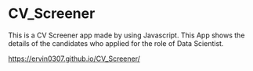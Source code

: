 # CV_Screener

This is a CV Screener app made by using Javascript.
This App shows the details of the candidates who applied for the role of Data Scientist.

https://ervin0307.github.io/CV_Screener/
